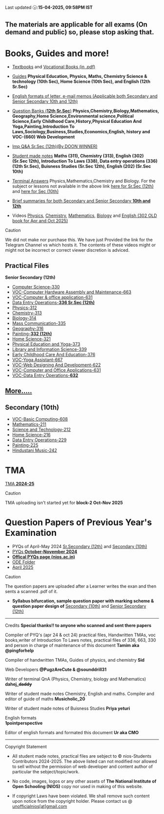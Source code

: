 Last updated 🕟:**15-04-2025, 09:58PM IST**

The materials are applicable for all exams (On demand and public) so, please stop asking that.
----

# Books, Guides and more!
- [Textbooks](https://nios.ac.in/online-course-material.aspx) and [Vocational Books (in .pdf)](https://drive.google.com/drive/folders/10yjMKD5XLDjPqNbYba6V1nL-EvabkRTi)

- [Guides](https://drive.google.com/drive/folders/10IbqMO8jnsQntDMfeoQWKiWxfcpYBZqo?usp=drive_link)
**Physical Education, Physics, Maths, Chemistry Science & technology (10th Sec), Home Science (10th Sec), and English (12th Sr.Sec)**
- [English formats of letter, e-mail memos (Applicable both Secondary and Senior Secondary 10th and 12th)](https://drive.google.com/file/d/16_x7g3z3xabTg_a1eRRZBhVV8LLhFiD1/view?usp=drivesdk)

- [Question Banks (**12th Sr.Sec**)](https://drive.google.com/drive/folders/1BUGHbC5k6UpgkfrdY3FWd47MzJ0SJM8r) **Physics,Chemistry,Biology,Mathematics, Geography,Home Science,Environmental science,Political Science,Early Childhood Care,History,Physical Education And Yoga,Painting,Introduction To Laws,Sociology,Business,Studies,Economics,English, history and VOC-(660) Web Development**
- [Imp Q&A Sr.Sec (12th)(By DOON WINNER)](https://drive.google.com/drive/folders/1FwWxlIHr12S0br7IsxjNkSf2idZf-Ktu?usp=drive_link)
- [Student made notes](https://drive.google.com/drive/folders/1ttDPhDMNFK3uRudaJWie83mTeVgvmGo_?usp=drive_link)
**Maths (311), Chemistry (313), English (302) (Sr.Sec 12th), Introduction To Laws (338), Data entry operations (336) (12th Sr.Sec), Buisness Studies (Sr.Sec 12th), English (202) (Sr.Sec 10th)**

- [Terminal Answers](https://drive.google.com/drive/folders/1QxgVf9rmN91oStaDyrM_2IXtsFgZCL-K?usp=drive_link) Physics,Mathematics,Chemistry and Biology. For the subject or lessons not available in the above link [here for Sr.Sec (12th)](https://brainly.in/textbook-solutions/book-sets/s-nios-board/c-class-12) and [here for Sec (10th)](https://brainly.in/textbook-solutions/book-sets/s-nios-board/c-class-10)
- [Brief summaries for both Secondary and Senior Secondary **10th and 12th**](https://www.flexiprep.com/NIOS-Notes)
- Videos [Physics](https://t.me/+XDO30T7l3mtiNjE1), [Chemistry](https://t.me/+6ax-UAdVSkFhNzA9), [Mathematics](https://t.me/+i2KM6wX62bsyNjBl), [Biology](https://t.me/+OjAfPj6_eP1mMWU9) and [English (302 OLD book for Apr and Oct 2025)](https://t.me/+EUpJdDpd35FhMTY1)
> [!CAUTION]
> We did not make nor purchase this. We have just Provided the link for the Telegram Channel vs which hosts it. The contents of these videos might or might not be incorrect or correct viewer discretion is adviced.

Practical Files
-------
**Senior Secondary (12th)**
- [Computer Science-330](https://drive.google.com/drive/folders/1B4LC8LNbWwBj6i1u6VBKf4LzDcfGD1UX)
- [VOC-Computer Hardware Assembly and Maintenance-663](https://drive.google.com/drive/folders/1FePkpftsoo63xWzrQDX6mFYVivPkb4kL)
- [VOC-Computer & office application-631](https://drive.google.com/file/d/165UaWHD_6GEG8igXil3k7Fgi5tymbXJT/view?usp=drivesdk)
- [Data Entry Operations-**336 Sr.Sec (12th)**](https://drive.google.com/drive/folders/1K5O8mtX-NXT-ezFsqh3ZsA0IdrJQ1SeU)
- [Physics-312](https://drive.google.com/file/d/1Tch83yqj_tKsHOzExcl1dMGCxSJKvAYb/view?usp=drivesdk)
- [Chemistry-313](https://drive.google.com/file/d/1ztU0LXRhlxP-Vztslwhh9-51Wjxn20wo/view?usp=drivesdk)
- [Biology-314](https://drive.google.com/file/d/1ooRji1IkWJ8OwPGnSqkMkPk2jmSSuXRX/view?usp=drivesdk)
- [Mass Communication-335](https://drive.google.com/file/d/15yFRnuislqd8L_Yy6Adln0mi6UWXmYlz/view?usp=drivesdk)
- [Geography-316](https://drive.google.com/file/d/1siXW5NvqsjoItMmtHnW98jb6g0BAKUks/view?usp=drivesdk)
- [Painting-**332 (12th)**](https://drive.google.com/file/d/1iTsm4f8ilwStpYmSv8-LD32YoY1erlgs/view?usp=drivesdk)
- [Home Science-321](https://drive.google.com/file/d/1IFmpCY7m1380q8Q6b_Fr7-aZkE1jtn9R/view?usp=drivesdk)
- [Physical Education and Yoga-373](https://drive.google.com/file/d/1uP8wLf8CWOa2ycGFyqpOtNuiWZMc2hdS/view?usp=drivesdk)
- [Library and Information Science-339](https://drive.google.com/drive/folders/1gmlUhPul53yaXm4eWGqQygnX_KgIJNpB)
- [Early Childhood Care And Education-376](https://drive.google.com/drive/folders/1gmlUhPul53yaXm4eWGqQygnX_KgIJNpB)
- [VOC-Yoga Assistant-667](https://drive.google.com/drive/folders/1ow4Bpx6-tR8tT2IXnFFX7AwAJpyj7sy2)
- [VOC-Web Designing And Development-622](https://drive.google.com/file/d/1gvNC4RnVnDK6TjrnTzxLAqm0iGe4EKlS/view?usp=drive_link)
- [VOC-Computer and Office Applications-631](https://drive.google.com/file/d/165UaWHD_6GEG8igXil3k7Fgi5tymbXJT/view?usp=drive_link)
- [VOC-Data Entry Operations-**632**](https://drive.google.com/file/d/1E3AjBE0FYJozvBtSfsNqRL69caJf1r25/view?usp=drive_link)

[More.....](https://drive.google.com/drive/folders/1gmlUhPul53yaXm4eWGqQygnX_KgIJNpB)
----

**Secondary (10th)**
------
- [VOC-Basic
Computing-608](https://drive.google.com/file/d/1ByDCX_yhvUg-SXHroICBEaNCUzaPHwYI/view?usp=drivesdk)
- [Mathematics-211](https://drive.google.com/file/d/1COtvhOvihS9KGYoovy7MDEwJSQ0Mlpto/view?usp=drivesdk)
- [Science and Technology-212](https://drive.google.com/file/d/1CQjoWeaSodtl7tWtN_zSD2AlzvR-CgMR/view?usp=drivesdk)
- [Home Science-216](https://drive.google.com/file/d/1CSfwcKQqPBNpipuRN7RHdC0A6fTt2E2c/view?usp=drivesdk)
- [Data Entry Operations-229](https://drive.google.com/file/d/1CFHXYQevcDmHvOZIKDH7bHF3ke3zAmFU/view?usp=drivesdk)
- [Painting-225](https://drive.google.com/file/d/1CVP97PPwJWSzi9H4kmFV-9c1Aq7eOeAT/view?usp=drivesdk)
- [Hindustani Music-242](https://drive.google.com/file/d/1COrk-cKspzgXb0k4NnpjIebOtrvwPutI/view?usp=drivesdk)

# TMA
[TMA **2024-25**](https://drive.google.com/drive/folders/1QPWsCnWQl6BRnUZwvC41ZAzkqy_XJ7q7?usp=drive_link)

> [!CAUTION]
> TMA uploading isn't started yet for **block-2 Oct-Nov 2025** 

# Question Papers of Previous Year's Examination

- PYQs of April-May 2024 [Sr.Secondary (12th)](https://drive.google.com/drive/folders/1pPiI4xloWBmxJ05zej-b-WDO2KzyKlnr) and [Secondary (10th)](https://drive.google.com/drive/folders/1TeVxkTpZndUQNLPmUMGjQaekqa6-D7QC)
- [PYQs **October-November 2024**](https://drive.google.com/drive/folders/1upgHPV4moRE72l4IHVCE9FpkNMbF8Kvh)
- [**Offical PYQs page (nios.ac.in)**](https://nios.ac.in/student-information-section/question-paper-of-previous-year-examination-academic.aspx)
- [ODE Folder](https://drive.google.com/drive/folders/15Ze19-paWosIyQF0LdCoBA5WQg6OxHFk?usp=drive_link)
- [April 2025](https://drive.google.com/drive/folders/1zoQp9Uy2mh7MhW6qEGtb6sfJnE9TSck2?usp=drive_link)
> [!CAUTION]
> The question papers are uploaded after a Learner writes the exan and then sents a scanned .pdf of it.
- **Syllabus bifurcation, sample question paper with marking scheme & question paper design of** [Secondary (10th)](https://nios.ac.in/online-course-material/secondary-courses.aspx) and [Senior Secondary (12th)](https://nios.ac.in/online-course-material/sr-secondary-courses.aspx) 
_______________
Credits 
**Special thanks!! to anyone who scanned and sent there papers**

Compiler of PYQ's (apr 24 & oct 24) practical files, Handwritten TMAs, voc books,writer of Introduction To Laws notes, practical files of 336, 663, 330 and person in charge of maintenance of this document 
**Tamim aka @pingforhelp**

Compiler of handwritten TMAs, Guides of physics, and chemistry
**Sid**

Web Developers
**@PugzAreCute & @sounddrill31**

Writer of terminal QnA (Physics, Chemistry, biology and Mathematics) 
**dahej_~~daddy~~**

Writer of student made notes Chemistry, English and maths. Compiler and editor of guide of maths 
**Musicholic_20**

Writer of student made notes of Buisness Studies 
**Priya yeturi**

English formats             
**1pointperspective**

Editor of english formats and formated this document 
**Ur aka CMO**
_______________
Copyright Statement

* All  student made notes, practical files are sebject to © nios-Students Contributors 2024-2025. The above listed can not
modified nor allowed to sell without the permission of web developer and content author of particular the sebject/topic/work.

* No code, images, logos or any other assets of **The National Institute of Open Schooling (NIOS)** copy nor used in making of this website.
* If copyright Laws have been violated. We shall remove such content upon notice from the copyright holder. Please contact us @ [unofficialnios[at]gmail.com](mailto:unofficialnios@gmail.com)
